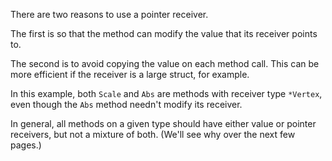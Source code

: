 


There are two reasons to use a pointer receiver.

The first is so that the method can modify the value that its receiver points to.

The second is to avoid copying the value on each method call.
This can be more efficient if the receiver is a large struct, for example.

In this example, both `Scale` and `Abs` are methods with receiver type `*Vertex`,
even though the `Abs` method needn't modify its receiver.

In general, all methods on a given type should have either value or pointer
receivers, but not a mixture of both.
(We'll see why over the next few pages.)

